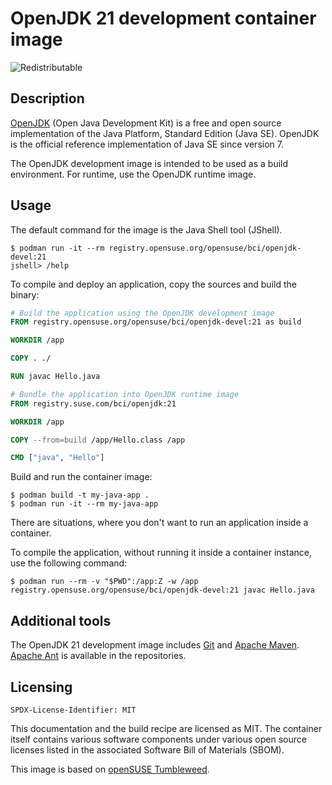 # OpenJDK 21 development container image

![Redistributable](https://img.shields.io/badge/Redistributable-Yes-green)

## Description

[OpenJDK](https://openjdk.org/) (Open Java Development Kit) is a free and open source implementation of the Java Platform, Standard Edition (Java SE). OpenJDK is the official reference implementation of Java SE since version 7.

The OpenJDK development image is intended to be used as a build environment. For runtime, use the OpenJDK runtime image.

## Usage

The default command for the image is the Java Shell tool (JShell).

```ShellSession
$ podman run -it --rm registry.opensuse.org/opensuse/bci/openjdk-devel:21
jshell> /help
```

To compile and deploy an application, copy the sources and build the binary:

```Dockerfile
# Build the application using the OpenJDK development image
FROM registry.opensuse.org/opensuse/bci/openjdk-devel:21 as build

WORKDIR /app

COPY . ./

RUN javac Hello.java

# Bundle the application into OpenJDK runtime image
FROM registry.suse.com/bci/openjdk:21

WORKDIR /app

COPY --from=build /app/Hello.class /app

CMD ["java", "Hello"]
```

Build and run the container image:

```ShellSession
$ podman build -t my-java-app .
$ podman run -it --rm my-java-app
```

There are situations, where you don't want to run an application inside a container.

To compile the application, without running it inside a container instance, use the following command:

```ShellSession
$ podman run --rm -v "$PWD":/app:Z -w /app registry.opensuse.org/opensuse/bci/openjdk-devel:21 javac Hello.java
```

## Additional tools

The OpenJDK 21 development image includes [Git](https://git-scm.com/) and [Apache Maven](https://maven.apache.org/). [Apache Ant](https://ant.apache.org/) is available in the repositories.

## Licensing

`SPDX-License-Identifier: MIT`

This documentation and the build recipe are licensed as MIT.
The container itself contains various software components under various open source licenses listed in the associated
Software Bill of Materials (SBOM).

This image is based on [openSUSE Tumbleweed](https://get.opensuse.org/tumbleweed/).
